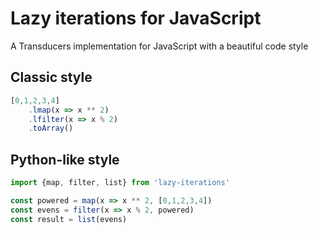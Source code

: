 # Lazy iterations for JavaScript

A Transducers implementation for JavaScript with a beautiful code style

## Classic style
```js
[0,1,2,3,4]
    .lmap(x => x ** 2)
    .lfilter(x => x % 2)
    .toArray()
```

## Python-like style
```js
import {map, filter, list} from 'lazy-iterations'

const powered = map(x => x ** 2, [0,1,2,3,4])
const evens = filter(x => x % 2, powered)
const result = list(evens)
```

